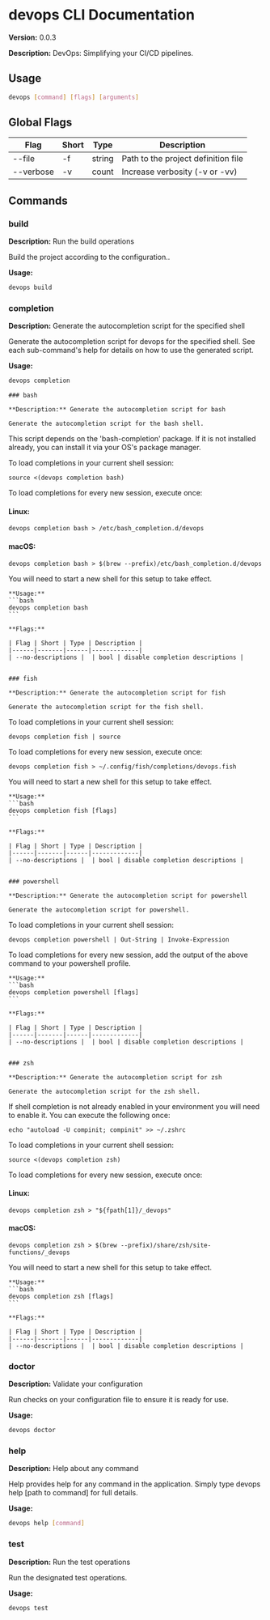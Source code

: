 # devops CLI Documentation

**Version:** 0.0.3

**Description:** DevOps: Simplifying your CI/CD pipelines.

## Usage

```bash
devops [command] [flags] [arguments]
```

## Global Flags

| Flag      | Short | Type   | Description                         |
| --------- | ----- | ------ | ----------------------------------- |
| --file    | -f    | string | Path to the project definition file |
| --verbose | -v    | count  | Increase verbosity (-v or -vv)      |

## Commands

### build

**Description:** Run the build operations

Build the project according to the configuration..

**Usage:**

```bash
devops build
```

### completion

**Description:** Generate the autocompletion script for the specified shell

Generate the autocompletion script for devops for the specified shell.
See each sub-command's help for details on how to use the generated script.

**Usage:**

```bash
devops completion
```

    ### bash

    **Description:** Generate the autocompletion script for bash

    Generate the autocompletion script for the bash shell.

This script depends on the 'bash-completion' package.
If it is not installed already, you can install it via your OS's package manager.

To load completions in your current shell session:

    source <(devops completion bash)

To load completions for every new session, execute once:

#### Linux:

    devops completion bash > /etc/bash_completion.d/devops

#### macOS:

    devops completion bash > $(brew --prefix)/etc/bash_completion.d/devops

You will need to start a new shell for this setup to take effect.

    **Usage:**
    ```bash
    devops completion bash
    ```

    **Flags:**

    | Flag | Short | Type | Description |
    |------|-------|------|-------------|
    | --no-descriptions |  | bool | disable completion descriptions |


    ### fish

    **Description:** Generate the autocompletion script for fish

    Generate the autocompletion script for the fish shell.

To load completions in your current shell session:

    devops completion fish | source

To load completions for every new session, execute once:

    devops completion fish > ~/.config/fish/completions/devops.fish

You will need to start a new shell for this setup to take effect.

    **Usage:**
    ```bash
    devops completion fish [flags]
    ```

    **Flags:**

    | Flag | Short | Type | Description |
    |------|-------|------|-------------|
    | --no-descriptions |  | bool | disable completion descriptions |


    ### powershell

    **Description:** Generate the autocompletion script for powershell

    Generate the autocompletion script for powershell.

To load completions in your current shell session:

    devops completion powershell | Out-String | Invoke-Expression

To load completions for every new session, add the output of the above command
to your powershell profile.

    **Usage:**
    ```bash
    devops completion powershell [flags]
    ```

    **Flags:**

    | Flag | Short | Type | Description |
    |------|-------|------|-------------|
    | --no-descriptions |  | bool | disable completion descriptions |


    ### zsh

    **Description:** Generate the autocompletion script for zsh

    Generate the autocompletion script for the zsh shell.

If shell completion is not already enabled in your environment you will need
to enable it. You can execute the following once:

    echo "autoload -U compinit; compinit" >> ~/.zshrc

To load completions in your current shell session:

    source <(devops completion zsh)

To load completions for every new session, execute once:

#### Linux:

    devops completion zsh > "${fpath[1]}/_devops"

#### macOS:

    devops completion zsh > $(brew --prefix)/share/zsh/site-functions/_devops

You will need to start a new shell for this setup to take effect.

    **Usage:**
    ```bash
    devops completion zsh [flags]
    ```

    **Flags:**

    | Flag | Short | Type | Description |
    |------|-------|------|-------------|
    | --no-descriptions |  | bool | disable completion descriptions |

### doctor

**Description:** Validate your configuration

Run checks on your configuration file to ensure it is ready for use.

**Usage:**

```bash
devops doctor
```

### help

**Description:** Help about any command

Help provides help for any command in the application.
Simply type devops help [path to command] for full details.

**Usage:**

```bash
devops help [command]
```

### test

**Description:** Run the test operations

Run the designated test operations.

**Usage:**

```bash
devops test
```
